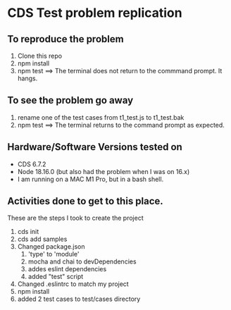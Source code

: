 # CDS Test problem replication

## To reproduce the problem
1. Clone this repo
2. npm install
3. npm test
==> The terminal does not return to the commmand prompt.  It hangs.

## To see the problem go away
1. rename one of the test cases from t1_test.js to t1_test.bak
2. npm test
==> The terminal returns to the command prompt as expected.

## Hardware/Software Versions tested on
- CDS 6.7.2
- Node 18.16.0 (but also had the problem when I was on 16.x)
- I am running on a MAC M1 Pro, but in a bash shell.


## Activities done to get to this place.
These are the steps I took to create the project
1. cds init
2. cds add samples
3. Changed package.json 
    1. 'type' to 'module'
    2. mocha and chai to devDependencies
    3. addes eslint dependencies
    3. added "test" script
4. Changed .eslintrc to match my project
5. npm install
6. added 2 test cases to test/cases directory


